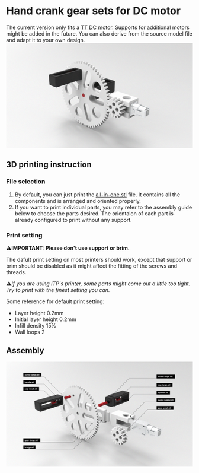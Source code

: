 # Hand crank gear sets for DC motor

The current version only fits a [TT DC motor](https://www.adafruit.com/product/3777). Supports for additional motors might be added in the future. You can also derive from the source model file and adapt it to your own design.
![A hand crank gear sets for TT dc motor](./images/assemble.jpg)

## 3D printing instruction

### File selection

1. By default, you can just print the [all-in-one.stl](./all-in-one.stl) file. It contains all the components and is arranged and oriented properly.
2. If you want to print individual parts, you may refer to the assembly guide below to choose the parts desired. The orientaion of each part is already configured to print without any support.

### Print setting

:warning:**IMPORTANT: Please don't use support or brim.**

The dafult print setting on most printers should work, except that support or brim should be disabled as it might affect the fitting of the screws and threads.

:warning:_If you are using ITP's printer, some parts might come out a little too tight. Try to print with the finest setting you can._

Some reference for default print setting:

- Layer height 0.2mm
- Initial layer height 0.2mm
- Infill density 15%
- Wall loops 2

## Assembly

![An assembly image for the hand crank gear set](./images/instruction.jpg)
